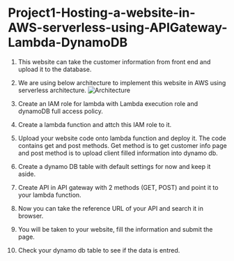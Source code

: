 # Project1-Hosting-a-website-in-AWS-serverless-using-APIGateway-Lambda-DynamoDB

1. This website can take the customer information from front end and upload it to the database.
2. We are using below architecture to implement this website in AWS using serverless architecture.
   ![Architecture](https://github.com/user-attachments/assets/484cc307-69a9-450e-8e91-c70156832f93)

4. Create an IAM role for lambda with Lambda execution role and dynamoDB full access policy.
5. Create a lambda function and attch this IAM role to it.
6. Upload your website code onto lambda function and deploy it. The code contains get and post methods. Get method is to get customer info page and post method is to upload client filled information into dynamo db.
7. Create a dynamo DB table with default settings for now and keep it aside.
8. Create API in API gateway with 2 methods (GET, POST) and point it to your lambda function.
9. Now you can take the reference URL of your API and search it in browser.
10. You will be taken to your website, fill the information and submit the page.
11. Check your dynamo db table to see if the data is entred.
